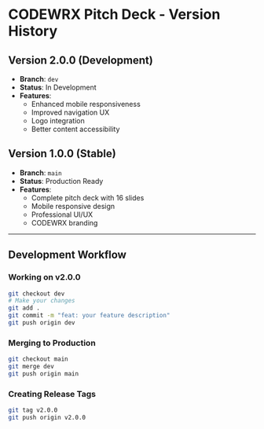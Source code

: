 # CODEWRX Pitch Deck - Version History

## Version 2.0.0 (Development)
- **Branch**: `dev`
- **Status**: In Development
- **Features**: 
  - Enhanced mobile responsiveness
  - Improved navigation UX
  - Logo integration
  - Better content accessibility

## Version 1.0.0 (Stable)
- **Branch**: `main`
- **Status**: Production Ready
- **Features**:
  - Complete pitch deck with 16 slides
  - Mobile responsive design
  - Professional UI/UX
  - CODEWRX branding

---

## Development Workflow

### Working on v2.0.0
```bash
git checkout dev
# Make your changes
git add .
git commit -m "feat: your feature description"
git push origin dev
```

### Merging to Production
```bash
git checkout main
git merge dev
git push origin main
```

### Creating Release Tags
```bash
git tag v2.0.0
git push origin v2.0.0
```
